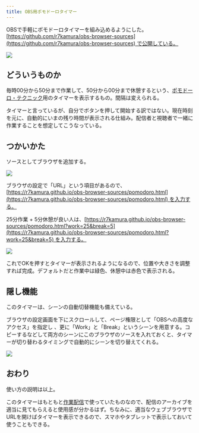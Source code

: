 ```yaml
---
title: OBS用ポモドーロタイマー
---
```

OBSで手軽にポモドーロタイマーを組み込めるようにした。[https://github.com/r7kamura/obs-browser-sources](https://github.com/r7kamura/obs-browser-sources) で公開している。

![](https://lh6.googleusercontent.com/Appy1ICzdJqNmb5z6NR2mm72DHLdliT3_MFaSonRY5U9c-NqWMzy344lIhL_p1hJiNmOoTDnh1sJ7lvUEuw05fCZB0w_Bep43YnyyQKt49aolOYlswkHnvgF-wk3MMbaRLIhiuTay9cFFV38BNPvq3CRH7VCLQVwAUb9SsUmmRYF_2RYijrRnS7r6j-c)

どういうものか
-------

毎時00分から50分まで作業して、50分から00分まで休憩するという、[ポモドーロ・テクニック](https://ja.wikipedia.org/wiki/%E3%83%9D%E3%83%A2%E3%83%89%E3%83%BC%E3%83%AD%E3%83%BB%E3%83%86%E3%82%AF%E3%83%8B%E3%83%83%E3%82%AF)用のタイマーを表示するもの。間隔は変えられる。

タイマーと言っているが、自分でボタンを押して開始する訳ではない。現在時刻を元に、自動的にいまの残り時間が表示される仕組み。配信者と視聴者で一緒に作業することを想定してこうなっている。

つかいかた
-----

ソースとしてブラウザを追加する。

![](https://lh6.googleusercontent.com/Nu8VN1LlcSCayySv6CzJGC4mdB6-jG5YFrhXajssqcf4cfBR6pLYRkG05TFzRmk0y2MMznRPg_zzXGV_oL2xwUq2dVgY_cCvVPHKngxNL3mNOq5IESxTCMoUBnyqSrUZvyduPnKV--EbP8WGNu7BRVvT4-H9HfZEf1NnRkBrqdNNa-qZAYxJa0cvr75B)

ブラウザの設定で「URL」という項目があるので、[https://r7kamura.github.io/obs-browser-sources/pomodoro.html](https://r7kamura.github.io/obs-browser-sources/pomodoro.html) を入力する。

25分作業 + 5分休憩が良い人は、[https://r7kamura.github.io/obs-browser-sources/pomodoro.html?work=25&break=5](https://r7kamura.github.io/obs-browser-sources/pomodoro.html?work=25&break=5) を入力する。

![](https://lh3.googleusercontent.com/-E8htPWKamcyXNQBlnv4cq3kRGJo0Y9dDkLhd_6QTxSghrHzJhqklBklKefbqk0omgKD0ljxMoO7-jAgpXQa-93_tdei28rmi8flc8I5tQlhTa0Hc7ELpBmlQhN4HDu0k2xVLPxPPR46YqGJpxMepBz99N0qJtWwz4bhnM9wLoLgV8wplk_dJPwcOczd)

これでOKを押すとタイマーが表示されるようになるので、位置や大きさを調整すれば完成。デフォルトだと作業中は緑色、休憩中は赤色で表示される。

隠し機能
----

このタイマーは、シーンの自動切替機能も備えている。

ブラウザの設定画面を下にスクロールして、ページ権限として「OBSへの高度なアクセス」を指定し 、更に「Work」と「Break」というシーンを用意する。コピーするなどして両方のシーンにこのブラウザのソースを入れておくと、タイマーが切り替わるタイミングで自動的にシーンを切り替えてくれる。

![](https://lh6.googleusercontent.com/AwWDSi8C-lJbScJ4E2Rj6gFCu9Wb65BKIp93rcVgcRJKeBBGKCTAlJgWp00qpgqkIlE6ddtAnmasxHNlUbNve5SfEkZqhmAdulS0J9pTWsbvxKWFbDW8jE3E9jR8mcG5QO9oecAM0Zp-Eve4KJxKGygYrAJn_vYIWwzAF5L0pt1y2UnsqrrGpXP5ulep)

おわり
---

使い方の説明は以上。

このタイマーはもともと[作業配信](https://www.youtube.com/channel/UC5s-KpSDGzxWPWNv94PnJHw)で使っていたものなので、配信のアーカイブを適当に見てもらえると使用感が分かるはず。ちなみに、適当なウェブブラウザでURLを開けばタイマーを表示できるので、スマホやタブレットで表示しておいて使うこともできる。
